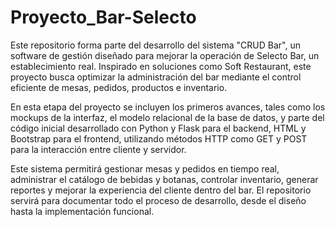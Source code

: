 # Proyecto_Bar-Selecto
Este repositorio forma parte del desarrollo del sistema "CRUD Bar", un software de gestión diseñado para mejorar la operación de Selecto Bar, un establecimiento real. Inspirado en soluciones como Soft Restaurant, este proyecto busca optimizar la administración del bar mediante el control eficiente de mesas, pedidos, productos e inventario.

En esta etapa del proyecto se incluyen los primeros avances, tales como los mockups de la interfaz, el modelo relacional de la base de datos, y parte del código inicial desarrollado con Python y Flask para el backend, HTML y Bootstrap para el frontend, utilizando métodos HTTP como GET y POST para la interacción entre cliente y servidor.

Este sistema permitirá gestionar mesas y pedidos en tiempo real, administrar el catálogo de bebidas y botanas, controlar inventario, generar reportes y mejorar la experiencia del cliente dentro del bar. El repositorio servirá para documentar todo el proceso de desarrollo, desde el diseño hasta la implementación funcional.

